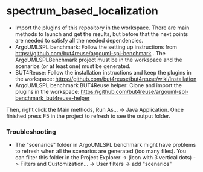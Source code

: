 # spectrum_based_localization
* Import the plugins of this repository in the workspace. There are main methods to launch and get the results, but before that the next points are needed to satisfy all the needed dependencies.
* ArgoUMLSPL benchmark: Follow the setting up instructions from https://github.com/but4reuse/argouml-spl-benchmark . The ArgoUMLSPLBenchmark project must be in the workspace and the scenarios (or at least one) must be generated.
* BUT4Reuse: Follow the installation instructions and keep the plugins in the workspace: https://github.com/but4reuse/but4reuse/wiki/Installation
* ArgoUMLSPL benchmark BUT4Reuse helper: Clone and import the plugins in the workspace: https://github.com/but4reuse/argouml-spl-benchmark_but4reuse-helper 

Then, right click the Main methods, Run As... -> Java Application. Once finished press F5 in the project to refresh to see the output folder.

### Troubleshooting
* The "scenarios" folder in ArgoUMLSPL benchmark might have problems to refresh when all the scenarios are generated (too many files). You can filter this folder in the Project Explorer -> (icon with 3 vertical dots) -> Filters and Customization... -> User filters -> add "scenarios"
